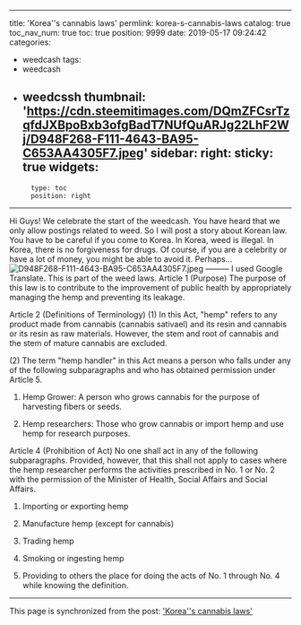 
---
title: 'Korea''s cannabis laws'
permlink: korea-s-cannabis-laws
catalog: true
toc_nav_num: true
toc: true
position: 9999
date: 2019-05-17 09:24:42
categories:
- weedcash
tags:
- weedcash
- weedcssh
thumbnail: 'https://cdn.steemitimages.com/DQmZFCsrTzqfdJXBpoBxb3ofgBadT7NUfQuARJg22LhF2Wj/D948F268-F111-4643-BA95-C653AA4305F7.jpeg'
sidebar:
    right:
        sticky: true
widgets:
    -
        type: toc
        position: right
---


Hi Guys!
 We celebrate the start of the weedcash.
You have heard that we only allow postings related to weed.
So I will post a story about Korean law.
You have to be careful if you come to Korea.
In Korea, weed is illegal.
In Korea, there is no forgiveness for drugs.
Of course, if you are a celebrity or have a lot of money, you might be able to avoid it. Perhaps... 
![D948F268-F111-4643-BA95-C653AA4305F7.jpeg](https://cdn.steemitimages.com/DQmZFCsrTzqfdJXBpoBxb3ofgBadT7NUfQuARJg22LhF2Wj/D948F268-F111-4643-BA95-C653AA4305F7.jpeg)
———
I used Google Translate. This is part of the weed laws.
Article 1 (Purpose) The purpose of this law is to contribute to the improvement of public health by appropriately managing the hemp and preventing its leakage.
 
Article 2 (Definitions of Terminology) (1) In this Act, "hemp" refers to any product made from cannabis (cannabis sativael) and its resin and cannabis or its resin as raw materials. However, the stem and root of cannabis and the stem of mature cannabis are excluded.
 
(2) The term "hemp handler" in this Act means a person who falls under any of the following subparagraphs and who has obtained permission under Article 5.
 
1. Hemp Grower: A person who grows cannabis for the purpose of harvesting fibers or seeds.
 
2. Hemp researchers: Those who grow cannabis or import hemp and use hemp for research purposes.
 
 
Article 4 (Prohibition of Act) No one shall act in any of the following subparagraphs. Provided, however, that this shall not apply to cases where the hemp researcher performs the activities prescribed in No. 1 or No. 2 with the permission of the Minister of Health, Social Affairs and Social Affairs.
 
1. Importing or exporting hemp
 
2. Manufacture hemp (except for cannabis)
 
3. Trading hemp
 
4. Smoking or ingesting hemp
 
5. Providing to others the place for doing the acts of No. 1 through No. 4 while knowing the definition.

- - -

This page is synchronized from the post: ['Korea''s cannabis laws'](https://steemit.com/@kingbit/korea-s-cannabis-laws)
